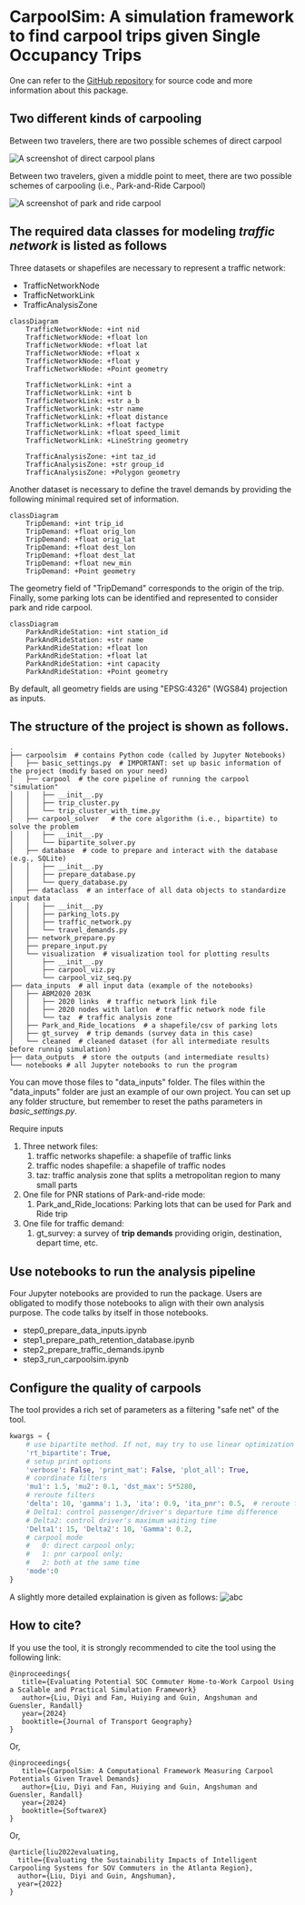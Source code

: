 # CarpoolSim: A simulation framework to find carpool trips given Single Occupancy Trips

One can refer to the [GitHub repository](https://github.com/thefriedbee/CarpoolSim) for source code and more information about this package.

## Two different kinds of carpooling

Between two travelers, there are two possible schemes of direct carpool

![A screenshot of direct carpool plans](public_files/direct_carpool.png)

Between two travelers, given a middle point to meet, there are two possible schemes of carpooling (i.e., Park-and-Ride Carpool)

![A screenshot of park and ride carpool](public_files/pnr_carpool.png)

## The required data classes for modeling *traffic network* is listed as follows

Three datasets or shapefiles are necessary to represent a traffic network:
- TrafficNetworkNode
- TrafficNetworkLink
- TrafficAnalysisZone
  
```mermaid
classDiagram
    TrafficNetworkNode: +int nid
    TrafficNetworkNode: +float lon
    TrafficNetworkNode: +float lat
    TrafficNetworkNode: +float x
    TrafficNetworkNode: +float y
    TrafficNetworkNode: +Point geometry
    
    TrafficNetworkLink: +int a
    TrafficNetworkLink: +int b
    TrafficNetworkLink: +str a_b
    TrafficNetworkLink: +str name
    TrafficNetworkLink: +float distance
    TrafficNetworkLink: +float factype
    TrafficNetworkLink: +float speed_limit
    TrafficNetworkLink: +LineString geometry
    
    TrafficAnalysisZone: +int taz_id
    TrafficAnalysisZone: +str group_id
    TrafficAnalysisZone: +Polygon geometry
```

Another dataset is necessary to define the travel demands by providing the following minimal required set of information.

```mermaid
classDiagram
    TripDemand: +int trip_id
    TripDemand: +float orig_lon
    TripDemand: +float orig_lat
    TripDemand: +float dest_lon
    TripDemand: +float dest_lat
    TripDemand: +float new_min
    TripDemand: +Point geometry
```

The geometry field of "TripDemand" corresponds to the origin of the trip.  Finally, some parking lots can be identified
and represented to consider park and ride carpool.

```mermaid
classDiagram
    ParkAndRideStation: +int station_id
    ParkAndRideStation: +str name
    ParkAndRideStation: +float lon
    ParkAndRideStation: +float lat
    ParkAndRideStation: +int capacity
    ParkAndRideStation: +Point geometry
```

By default, all geometry fields are using "EPSG:4326" (WGS84) projection as inputs.

## The structure of the project is shown as follows.

```
.
├── carpoolsim  # contains Python code (called by Jupyter Notebooks)
│   ├── basic_settings.py  # IMPORTANT: set up basic information of the project (modify based on your need)
│   ├── carpool  # the core pipeline of running the carpool "simulation"
│   │   ├── __init__.py
│   │   ├── trip_cluster.py
│   │   └── trip_cluster_with_time.py
│   ├── carpool_solver   # the core algorithm (i.e., bipartite) to solve the problem
│   │   ├── __init__.py
│   │   └── bipartite_solver.py
│   ├── database  # code to prepare and interact with the database (e.g., SQLite)
│   │   ├── __init__.py
│   │   ├── prepare_database.py
│   │   └── query_database.py
│   ├── dataclass  # an interface of all data objects to standardize input data
│   │   ├── __init__.py
│   │   ├── parking_lots.py
│   │   ├── traffic_network.py
│   │   └── travel_demands.py
│   ├── network_prepare.py
│   ├── prepare_input.py
│   └── visualization  # visualization tool for plotting results
│       ├── __init__.py
│       ├── carpool_viz.py
│       └── carpool_viz_seq.py
├── data_inputs  # all input data (example of the notebooks)
│   ├── ABM2020 203K
│   │   ├── 2020 links  # traffic network link file
│   │   ├── 2020 nodes with latlon  # traffic network node file
│   │   └── taz  # traffic analysis zone
│   ├── Park_and_Ride_locations  # a shapefile/csv of parking lots
│   ├── gt_survey  # trip demands (survey data in this case)
│   └── cleaned  # cleaned dataset (for all intermediate results before runnig simulation)
├── data_outputs  # store the outputs (and intermediate results)
└── notebooks # all Jupyter notebooks to run the program
```
You can move those files to "data_inputs" folder. 
The files within the "data_inputs" folder are just an example of our own project.
You can set up any folder structure, but remember to reset the paths parameters in *basic_settings.py*.

Require inputs 
1. Three network files:
   1. traffic networks shapefile: a shapefile of traffic links 
   2. traffic nodes shapefile: a shapefile of traffic nodes 
   3. taz: traffic analysis zone that splits a metropolitan region to many small parts
2. One file for PNR stations of Park-and-ride mode:
   1. Park_and_Ride_locations: Parking lots that can be used for Park and Ride trip
3. One file for traffic demand:
   1. gt_survey: a survey of **trip demands** providing origin, destination, depart time, etc.

## Use notebooks to run the analysis pipeline
Four Jupyter notebooks are provided to run the package. Users are obligated to modify those notebooks to align
with their own analysis purpose. The code talks by itself in those notebooks.
- step0_prepare_data_inputs.ipynb
- step1_prepare_path_retention_database.ipynb
- step2_prepare_traffic_demands.ipynb
- step3_run_carpoolsim.ipynb

## Configure the quality of carpools
The tool provides a rich set of parameters as a filtering "safe net" of the tool.

```python
kwargs = {
    # use bipartite method. If not, may try to use linear optimization
    'rt_bipartite': True,
    # setup print options
    'verbose': False, 'print_mat': False, 'plot_all': True,
    # coordinate filters
    'mu1': 1.5, 'mu2': 0.1, 'dst_max': 5*5280,
    # reroute filters
    'delta': 10, 'gamma': 1.3, 'ita': 0.9, 'ita_pnr': 0.5,  # reroute filters
    # Delta1: control passenger/driver's departure time difference
    # Delta2: control driver's maximum waiting time
    'Delta1': 15, 'Delta2': 10, 'Gamma': 0.2,
    # carpool mode 
    #   0: direct carpool only;
    #   1: pnr carpool only; 
    #   2: both at the same time
    'mode':0
}
```

A slightly more detailed explaination is given as follows:
![abc](public_files/params_table.png)


## How to cite?
If you use the tool, it is strongly recommended to cite the tool using the following link:

```
@inproceedings{
   title={Evaluating Potential SOC Commuter Home-to-Work Carpool Using a Scalable and Practical Simulation Framework}
   author={Liu, Diyi and Fan, Huiying and Guin, Angshuman and Guensler, Randall}
   year={2024}
   booktitle={Journal of Transport Geography}
}
```

Or,
```
@inproceedings{
   title={CarpoolSim: A Computational Framework Measuring Carpool Potentials Given Travel Demands}
   author={Liu, Diyi and Fan, Huiying and Guin, Angshuman and Guensler, Randall}
   year={2024}
   booktitle={SoftwareX}
}
```


Or,
```
@article{liu2022evaluating,
  title={Evaluating the Sustainability Impacts of Intelligent Carpooling Systems for SOV Commuters in the Atlanta Region},
  author={Liu, Diyi and Guin, Angshuman},
  year={2022}
}
```
